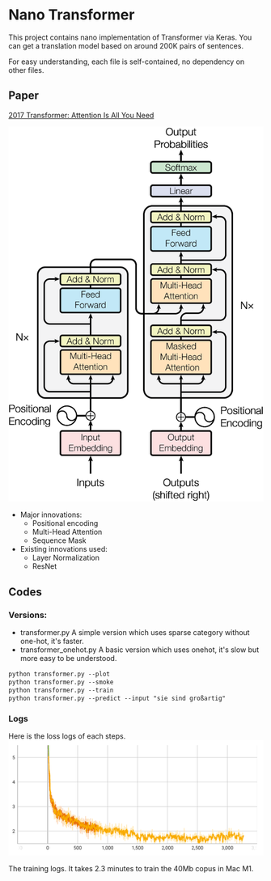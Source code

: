 # Nano Transformer

This project contains nano implementation of Transformer via Keras. You can get a translation model based on around 200K pairs of sentences.

For easy understanding, each file is self-contained, no dependency on other files.

## Paper
[2017 Transformer: Attention Is All You Need](https://arxiv.org/pdf/1706.03762.pdf)

![](image/transformer.jpeg)

- Major innovations:
    - Positional encoding
    - Multi-Head Attention
    - Sequence Mask
- Existing innovations used:
    - Layer Normalization
    - ResNet

## Codes

### Versions:
- transformer.py
  A simple version which uses sparse category without one-hot, it's faster.
- transformer_onehot.py
  A basic version which uses onehot, it's slow but more easy to be understood.

```
python transformer.py --plot
python transformer.py --smoke
python transformer.py --train
python transformer.py --predict --input "sie sind großartig"
```

### Logs
Here is the loss logs of each steps.
![](image/transformer_train.png)

The training logs. It takes 2.3 minutes to train the 40Mb copus in Mac M1.
